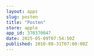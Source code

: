 ```yaml
---
layout: apps
slug: posten
title: "Posten"
store: apple
app_id: 370370047
date: 2025-05-09T07:54:50Z
published: 2010-08-31T07:00:00Z
---
```

